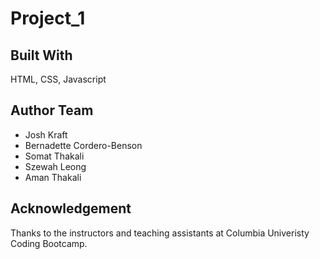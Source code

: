 # Project_1

## Built With
HTML, CSS, Javascript

## Author Team
- Josh Kraft
- Bernadette Cordero-Benson
- Somat Thakali
- Szewah Leong
- Aman Thakali

## Acknowledgement
Thanks to the instructors and teaching assistants at Columbia Univeristy Coding Bootcamp.
